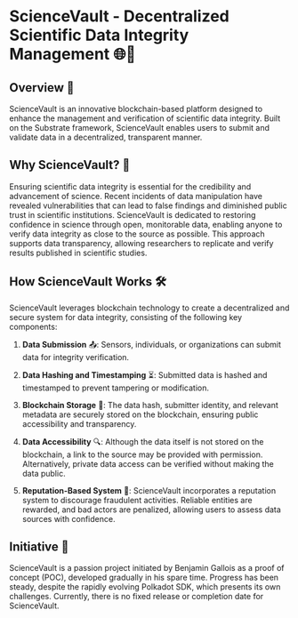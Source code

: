# ScienceVault - Decentralized Scientific Data Integrity Management 🌐🔬

## Overview 🚀
ScienceVault is an innovative blockchain-based platform designed to enhance the management and verification of scientific data integrity. Built on the Substrate framework, ScienceVault enables users to submit and validate data in a decentralized, transparent manner.

## Why ScienceVault? 🤔
Ensuring scientific data integrity is essential for the credibility and advancement of science. Recent incidents of data manipulation have revealed vulnerabilities that can lead to false findings and diminished public trust in scientific institutions. ScienceVault is dedicated to restoring confidence in science through open, monitorable data, enabling anyone to verify data integrity as close to the source as possible. This approach supports data transparency, allowing researchers to replicate and verify results published in scientific studies.

## How ScienceVault Works 🛠️
ScienceVault leverages blockchain technology to create a decentralized and secure system for data integrity, consisting of the following key components:

1. **Data Submission** 📤: Sensors, individuals, or organizations can submit data for integrity verification.
   
2. **Data Hashing and Timestamping** ⏳: Submitted data is hashed and timestamped to prevent tampering or modification.

3. **Blockchain Storage** 🔗: The data hash, submitter identity, and relevant metadata are securely stored on the blockchain, ensuring public accessibility and transparency.

4. **Data Accessibility** 🔍: Although the data itself is not stored on the blockchain, a link to the source may be provided with permission. Alternatively, private data access can be verified without making the data public.

5. **Reputation-Based System** 🌟: ScienceVault incorporates a reputation system to discourage fraudulent activities. Reliable entities are rewarded, and bad actors are penalized, allowing users to assess data sources with confidence.

## Initiative 🌱
ScienceVault is a passion project initiated by Benjamin Gallois as a proof of concept (POC), developed gradually in his spare time. Progress has been steady, despite the rapidly evolving Polkadot SDK, which presents its own challenges. Currently, there is no fixed release or completion date for ScienceVault.
